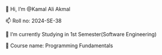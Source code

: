 👋 Hi, I’m @Kamal Ali Akmal

📫 Roll no: 2024-SE-38

🌱 I’m currently Studying in 1st Semester(Software Engineering)

💞 Course name: Programming Fundamentals
